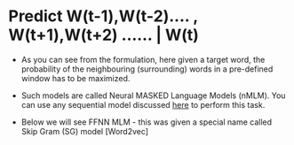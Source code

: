 # Predict W(t-1),W(t-2).... , W(t+1),W(t+2) …… | W(t)

- As you can see from the formulation, here given a target word, the probability of the neighbouring (surrounding) words in a pre-defined window has to be maximized.

- Such models are called Neural MASKED Language Models (nMLM). You can use any sequential model discussed [here](https://pub.towardsai.net/deep-learning-for-time-series-forecasting-ff5c8bf35134) to perform this task.

- Below we will see FFNN MLM - this was given a special name called Skip Gram (SG) model [Word2vec]


